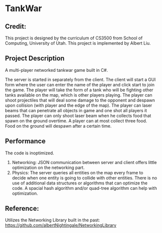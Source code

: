 # TankWar

## Credit: 
This project is designed by the curriculum of CS3500 from School of Computing, University of Utah. 
This project is implemented by Albert Liu. 

## Project Description
A multi-player networked tankwar game built in C#. 

The server is started in separately from the client. 
The client will start a GUI form where the user can enter the name of the player and click start to join the game. 
The player will take the form of a tank who will be fighting other tanks available on the map, which is other players playing. 
The player can shoot projectiles that will deal some damage to the opponent and despawn upon collision (with player and the edge of the map). 
The player can laser beams that can penetrate all objects in game and one shot all players it passed. 
The player can only shoot laser beam when he collects food that spawn on the ground overtime. 
A player can at most collect three food. 
Food on the ground will despawn after a certain time. 

## Performance
The code is inoptimized. 
1. Networking: JSON communication between server and client offers little optimization on the networking part. 
2. Physics: The server queries all entities on the map every frame to decide when one entity is going to collide with other entities. There is no use of additional data structures or algorithms that can optimize the code. A spacial hash algorithm and/or quad-tree algorithm can help with optimization. 

## Reference: 
Utilizes the Networking Library built in the past: 
https://github.com/albertNightingale/NetworkingLibrary
